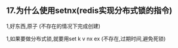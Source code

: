 ## 17.为什么使用setnx(redis实现分布式锁的指令)

1,好东西,原子	(不存在的情况下完成创建)

1,如果要做分布式锁,就要用set k v nx ex	(不存在,过期时间,避免死锁)